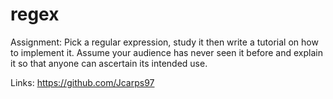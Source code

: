 # regex

Assignment:
Pick a regular expression, study it then write a tutorial on how to implement it. Assume your audience has never seen it before and explain it so that anyone can ascertain its intended use.


Links:
https://github.com/Jcarps97